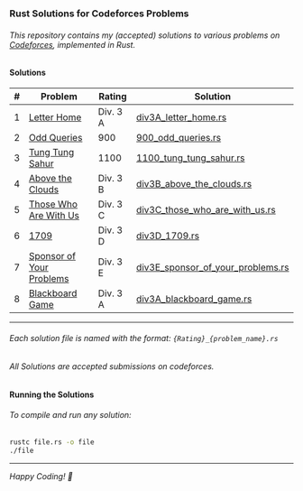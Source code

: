 ### Rust Solutions for Codeforces Problems

###### This repository contains my (accepted) solutions to various problems on [Codeforces](https://codeforces.com), implemented in Rust.

#### Solutions

| # | Problem | Rating | Solution |
|---|---|---|---|
| 1 | [Letter Home](https://codeforces.com/contest/2121/problem/A) | Div. 3 A | [div3A_letter_home.rs](./div3A_letter_home.rs) |
| 2 | [Odd Queries](https://codeforces.com/contest/1807/problem/D) | 900 | [900_odd_queries.rs](./900_odd_queries.rs) |
| 3 | [Tung Tung Sahur](https://codeforces.com/contest/2094/problem/D) | 1100 | [1100_tung_tung_sahur.rs](./1100_tung_tung_sahur.rs) |
| 4 | [Above the Clouds](https://codeforces.com/contest/2121/problem/B) | Div. 3 B | [div3B_above_the_clouds.rs](./div3B_above_the_clouds.rs) |
| 5 | [Those Who Are With Us](https://codeforces.com/contest/2121/problem/C) | Div. 3 C | [div3C_those_who_are_with_us.rs](./div3C_those_who_are_with_us.rs) |
| 6 | [1709](https://codeforces.com/contest/2121/problem/D) | Div. 3 D | [div3D_1709.rs](./div3D_1709.rs) |
| 7 | [Sponsor of Your Problems](https://codeforces.com/contest/2121/problem/E) | Div. 3 E | [div3E_sponsor_of_your_problems.rs](./div3E_sponsor_of_your_problems.rs) |
| 8 | [Blackboard Game](https://codeforces.com/contest/2123/problem/A) | Div. 3 A | [div3A_blackboard_game.rs](./div3A_blackboard_game.rs) |

---

###### Each solution file is named with the format: `{Rating}_{problem_name}.rs`
###### All Solutions are accepted submissions on codeforces. 

#### Running the Solutions

###### To compile and run any solution:

```bash
rustc file.rs -o file
./file 
```

---

*Happy Coding! 🦀*